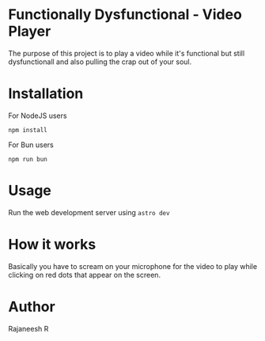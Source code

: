 # Functionally Dysfunctional - Video Player

The purpose of this project is to play a video while it's functional but still dysfunctionall and also pulling the crap out of your soul.


# Installation

For NodeJS users

`npm install`

For Bun users

`npm run bun`

# Usage

Run the web development server using `astro dev`

# How it works

Basically you have to scream on your microphone for the video to play while clicking on red dots that appear on the screen.


# Author

Rajaneesh R
